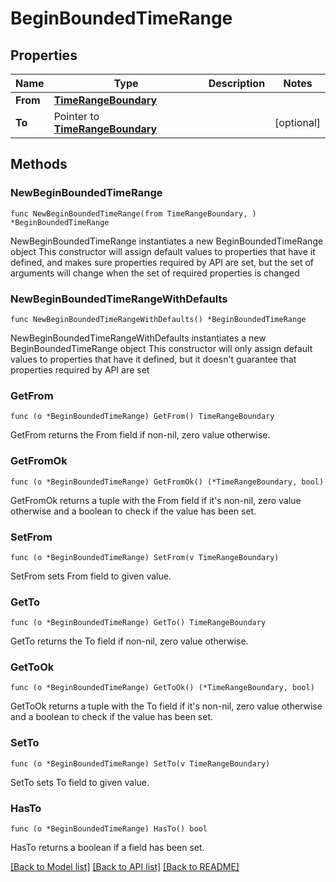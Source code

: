 # BeginBoundedTimeRange

## Properties

Name | Type | Description | Notes
------------ | ------------- | ------------- | -------------
**From** | [**TimeRangeBoundary**](TimeRangeBoundary.md) |  | 
**To** | Pointer to [**TimeRangeBoundary**](TimeRangeBoundary.md) |  | [optional] 

## Methods

### NewBeginBoundedTimeRange

`func NewBeginBoundedTimeRange(from TimeRangeBoundary, ) *BeginBoundedTimeRange`

NewBeginBoundedTimeRange instantiates a new BeginBoundedTimeRange object
This constructor will assign default values to properties that have it defined,
and makes sure properties required by API are set, but the set of arguments
will change when the set of required properties is changed

### NewBeginBoundedTimeRangeWithDefaults

`func NewBeginBoundedTimeRangeWithDefaults() *BeginBoundedTimeRange`

NewBeginBoundedTimeRangeWithDefaults instantiates a new BeginBoundedTimeRange object
This constructor will only assign default values to properties that have it defined,
but it doesn't guarantee that properties required by API are set

### GetFrom

`func (o *BeginBoundedTimeRange) GetFrom() TimeRangeBoundary`

GetFrom returns the From field if non-nil, zero value otherwise.

### GetFromOk

`func (o *BeginBoundedTimeRange) GetFromOk() (*TimeRangeBoundary, bool)`

GetFromOk returns a tuple with the From field if it's non-nil, zero value otherwise
and a boolean to check if the value has been set.

### SetFrom

`func (o *BeginBoundedTimeRange) SetFrom(v TimeRangeBoundary)`

SetFrom sets From field to given value.


### GetTo

`func (o *BeginBoundedTimeRange) GetTo() TimeRangeBoundary`

GetTo returns the To field if non-nil, zero value otherwise.

### GetToOk

`func (o *BeginBoundedTimeRange) GetToOk() (*TimeRangeBoundary, bool)`

GetToOk returns a tuple with the To field if it's non-nil, zero value otherwise
and a boolean to check if the value has been set.

### SetTo

`func (o *BeginBoundedTimeRange) SetTo(v TimeRangeBoundary)`

SetTo sets To field to given value.

### HasTo

`func (o *BeginBoundedTimeRange) HasTo() bool`

HasTo returns a boolean if a field has been set.


[[Back to Model list]](../README.md#documentation-for-models) [[Back to API list]](../README.md#documentation-for-api-endpoints) [[Back to README]](../README.md)


